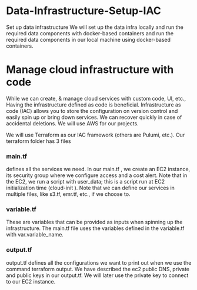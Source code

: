 # Data-Infrastructure-Setup-IAC

Set up data infrastructure
We will set up the data infra locally  and run the required data components with docker-based containers and 
run the required data components in our local machine using docker-based containers.

# Manage cloud infrastructure with code
While we can create, & manage cloud services with custom code, UI, etc., Having the infrastructure defined as code is beneficial. Infrastructure as code (IAC) allows you to store the configuration on version control and easily spin up or bring down services. We can recover quickly in case of accidental deletions. We will use AWS for our projects.

We will use Terraform as our IAC framework (others are Pulumi, etc.). Our terraform folder has 3 files

### main.tf 
defines all the services we need. In our main.tf , we create an EC2 instance, its security group where we configure access and a cost alert. Note that in the EC2, we run a script with user_data; this is a script run at EC2 initialization time (cloud-init ). Note that we can define our services in multiple files, like s3.tf, emr.tf, etc., if we choose to.

### variable.tf 
These are  variables that can be provided as inputs when spinning up the infrastructure. The main.tf file uses the variables defined in the variable.tf with var.variable_name.

### output.tf
output.tf defines all the configurations we want to print out when we use the command terraform output. We have described the ec2 public DNS, private and public keys in our output.tf. We will later use the private key to connect to our EC2 instance.

